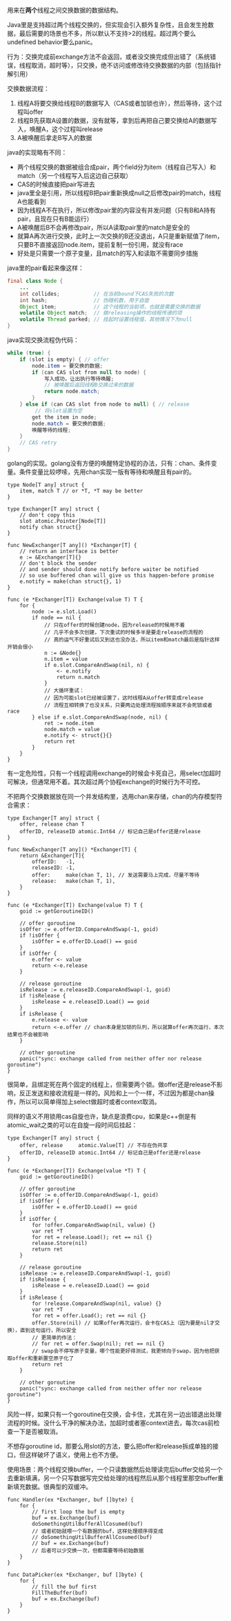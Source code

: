 用来在**两个**线程之间交换数据的数据结构。

Java里是支持超过两个线程交换的，但实现会引入额外复杂性，且会发生抢数据，最后需要的场景也不多，所以默认不支持>2的线程。超过两个要么undefined behavior要么panic。

行为：交换完成前exchange方法不会返回，或者没交换完成但出错了（系统错误，线程取消，超时等），只交换，绝不访问或修改待交换数据的内部（包括指针解引用）

交换数据流程：

1. 线程A将要交换给线程B的数据写入（CAS或者加锁也许），然后等待，这个过程叫offer
2. 线程B先获取A设置的数据，没有就等，拿到后再把自己要交换给A的数据写入，唤醒A，这个过程叫release
3. A被唤醒后拿走B写入的数据

java的实现略有不同：

- 两个线程交换的数据被组合成pair，两个field分为item（线程自己写入）和match（另一个线程写入后这边自己获取）
- CAS的时候直接把pair写进去
- java里全是引用，所以线程B把pair重新换成null之后修改pair的match，线程A也能看到
- 因为线程A不在执行，所以修改pair里的内容没有并发问题（只有B和A持有pair，且现在只有B能运行）
- A被唤醒后B不会再修改pair，所以A读取pair里的match是安全的
- 就算A再次进行交换，此时上一次交换的B还没退出，A只是重新赋值了item，只要B不直接返回node.item，提前复制一份引用，就没有race
- 好处是只需要一个原子变量，且match的写入和读取不需要同步措施

java里的pair看起来像这样：

```java
final class Node {
    ...
    int collides;           // 在当前bound下CAS失败的次数
    int hash;               // 伪随机数，用于自旋
    Object item;            // 这个线程的当前项，也就是需要交换的数据
    volatile Object match;  // 做releasing操作的线程传递的项
    volatile Thread parked; // 挂起时设置线程值，其他情况下为null
}
```

java实现交换流程伪代码：

```java
while (true) {
    if (slot is empty) { // offer
        node.item = 要交换的数据;
        if (can CAS slot from null to node) {
            写入成功，让出执行等待唤醒;
            // 被唤醒后返回线程B交换过来的数据
            return node.match;
        }
    } else if (can CAS slot from node to null) { // release
         // 将slot设置为空
        get the item in node;
        node.match = 要交换的数据;
        唤醒等待的线程;
    }
    // CAS retry
}
```

golang的实现。golang没有方便的唤醒特定协程的办法，只有：chan、条件变量。条件变量比较啰嗦，先用chan实现一版有等待和唤醒且有pair的。

```golang
type Node[T any] struct {
    item, match T // or *T, *T may be better
}

type Exchanger[T any] struct {
    // don't copy this
    slot atomic.Pointer[Node[T]]
    notify chan struct{}
}

func NewExchanger[T any]() *Exchanger[T] {
    // return an interface is better
    e := &Exchanger[T]{}
    // don't block the sender
    // and sender should done notify before waiter be notified
    // so use buffered chan will give us this happen-before promise
    e.notify = make(chan struct{}, 1)
}

func (e *Exchanger[T]) Exchange(value T) T {
    for {
        node := e.slot.Load()
        if node == nil {
            // 只在offer的时候创建node，因为release的时候用不着
            // 几乎不会多次创建，下次重试的时候多半是要走release的流程的
            // 真的运气不好重试后又到这也没办法，所以item和match最后是指针这样开销会很小
            n := &Node{}
            n.item = value
            if e.slot.CompareAndSwap(nil, n) {
                <- e.notify
                return n.match
            }
            // 大循环重试：
            // 因为可能slot已经被设置了，这时线程A从offer转变成release
            // 流程互相转换了也没关系，只要两边处理流程按顺序来就不会死锁或者race
        } else if e.slot.CompareAndSwap(node, nil) {
            ret := node.item
            node.match = value
            e.notify <- struct{}{}
            return ret
        }
    }
}
```

有一定危险性，只有一个线程调用exchange的时候会卡死自己，用select加超时可解决，但通常用不着。其次超过两个协程exchange的时候行为不可控。

不把两个交换数据放在同一个并发结构里，选用chan来存储，chan的内存模型符合需求：

```golang
type Exchanger[T any] struct {
    offer, release chan T
    offerID, releaseID atomic.Int64 // 标记自己是offer还是release
}

func NewExchanger[T any]() *Exchanger[T] {
    return &Exchanger[T]{
        offerID:   -1,
        releaseID: -1,
        offer:     make(chan T, 1), // 发送需要马上完成，尽量不等待
        release:   make(chan T, 1),
    }
}

func (e *Exchanger[T]) Exchange(value T) T {
    goid := getGoroutineID()

    // offer goroutine
    isOffer := e.offerID.CompareAndSwap(-1, goid)
    if !isOffer {
        isOffer = e.offerID.Load() == goid
    }
    if isOffer {
        e.offer <- value
        return <-e.release
    }

    // release goroutine
    isRelease := e.releaseID.CompareAndSwap(-1, goid)
    if !isRelease {
        isRelease = e.releaseID.Load() == goid
    }
    if isRelease {
        e.release <- value
        return <-e.offer // chan本身是加锁的队列，所以就算offer再次运行，本次结果也不会被影响
    }

    // other goroutine
    panic("sync: exchange called from neither offer nor release goroutine")
}
```

很简单，且绑定死在两个固定的线程上，但需要两个锁。做offer还是release不影响，反正发送和接收流程是一样的。风险和上一个一样，不过因为都是chan操作，所以可以简单得加上select做超时或者context取消。

同样的语义不用锁用cas自旋也许，缺点是浪费cpu，如果是c++倒是有atomic_wait之类的可以在自旋一段时间后挂起：

```golang
type Exchanger[T any] struct {
    offer, release     atomic.Value[T] // 不存在伪共享
    offerID, releaseID atomic.Int64 // 标记自己是offer还是release
}

func (e *Exchanger[T]) Exchange(value *T) T {
    goid := getGoroutineID()

    // offer goroutine
    isOffer := e.offerID.CompareAndSwap(-1, goid)
    if !isOffer {
        isOffer = e.offerID.Load() == goid
    }
    if isOffer {
        for !offer.CompareAndSwap(nil, value) {}
        var ret *T
        for ret = release.Load(); ret == nil {}
        release.Store(nil)
        return ret
    }

    // release goroutine
    isRelease := e.releaseID.CompareAndSwap(-1, goid)
    if !isRelease {
        isRelease = e.releaseID.Load() == goid
    }
    if isRelease {
        for !release.CompareAndSwap(nil, value) {}
        var ret *T
        for ret = offer.Load(); ret == nil {}
        offer.Store(nil) // 如果offer再次运行，会卡在CAS上（因为要是nil才交换），直到这句运行，所以安全
        // 更简单的作法：
        // for ret = offer.Swap(nil); ret == nil {}
        // swap会不停写原子变量，哪个性能更好得测试，我更倾向于swap，因为他把获取offer和重新置空原子化了
        return ret
    }

    // other goroutine
    panic("sync: exchange called from neither offer nor release goroutine")
}
```

风险一样，如果只有一个goroutine在交换，会卡住，尤其在另一边出错退出处理流程的时候。没什么干净的解决办法，加超时或者塞context进去，每次cas前检查一下是否被取消。

不想存goroutine id，那要么用slot的方法，要么把offer和release拆成单独的接口，但这样破坏了语义，使用上也不方便。

使用场景：两个线程交换buffer，一个只读数据然后处理读完后buffer交给另一个去重新填满，另一个只写数据写完交给处理的线程然后从那个线程里那空buffer重新填充数据。很典型的双缓冲。

```golang
func Handler(ex *Exchanger, buf []byte) {
    for {
        // first loop the buf is empty
        buf = ex.Exchange(buf)
        doSomethingUtilBufferAllCosumed(buf)
        // 或者初始就喂一个有数据的buf，这样处理顺序得变成
        // doSomethingUtilBufferAllCosumed(buf)
        // buf = ex.Exchange(buf)
        // 后者可以少交换一次，但都需要等待初始数据
    }
}

func DataPicker(ex *Exchanger, buf []byte) {
    for {
        // fill the buf first
        FillTheBuffer(buf)
        buf = ex.Exchange(buf)
    }
}
```
